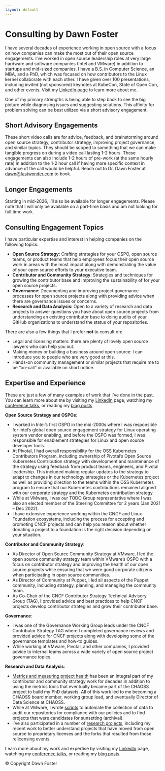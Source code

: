 ```yaml
---
layout: default
---
```


# Consulting by Dawn Foster
I have several decades of experience working in open source with a focus on how companies can make the most out of their open source engagements. I’ve worked in open source leadership roles at very large hardware and software companies (Intel and VMware) in addition to startups and mid-sized companies. I have a B.S. in Computer Science, an MBA, and a PhD, which was focused on how contributors to the Linux kernel collaborate with each other. I have given over 100 presentations, including invited (not sponsored) keynotes at KubeCon, State of Open Con, and other events. Visit my [LinkedIn page](https://www.linkedin.com/in/dawnfoster/) to learn more about me.

One of my primary strengths is being able to step back to see the big picture while diagnosing issues and suggesting solutions. This affinity for problem solving can be best utilized via a short advisory engagement.


## **Short Advisory Engagements**

These short video calls are for advice, feedback, and brainstorming around open source strategy, contributor strategy, improving project governance, and similar topics. They should be scoped to something that we can make tangible progress on during a video call lasting 1-2 hours. These engagements can also include 1-2 hours of pre-work (at the same hourly rate) in addition to the 1-2 hour call if having more specific context in advance of the call would be helpful. Reach out to Dr. Dawn Foster at dawn@fastwonder.com to book.


## **Longer Engagements**

Starting in mid-2026, I’ll also be available for longer engagements. Please note that I will only be available on a part-time basis and am not looking for full time work.


## **Consulting Engagement Topics**

I have particular expertise and interest in helping companies on the following topics.



* **Open Source Strategy**: Crafting strategies for your OSPO, open source teams, or product teams that help employees focus their open source work in areas with the most impact along with demonstrating the value of your open source efforts to your executive team.
* **Contributor and Community Strategy**: Strategies and techniques for growing the contributor base and improving the sustainability of for your open source projects.
* **Governance**: Documenting and improving project governance processes for open source projects along with providing advice when there are governance issues or concerns.
* **Research and Data Analysis**: Open to a variety of research and data projects to answer questions you have about open source projects from understanding an existing contributor base to doing audits of your GitHub organizations to understand the status of your repositories.

There are also a few things that I prefer **not** to consult on:



* Legal and licensing matters: there are plenty of lovely open source lawyers who can help you out.
* Making money or building a business around open source: I can introduce you to people who are very good at this.
* Hands-on community management or similar projects that require me to be “on-call” or available on short notice.


## **Expertise and Experience**

These are just a few of many examples of work that I’ve done in the past. You can learn more about me by visiting my [LinkedIn](https://www.linkedin.com/in/dawnfoster) page, watching my [conference talks](https://fastwonderblog.com/speaking/), or reading my [blog posts](https://fastwonderblog.com/starting-point/).

**Open Source Strategy and OSPOs**:



* I worked in Intel’s first OSPO in the mid-2000s where I was responsible for Intel’s global open source engagement strategy for Linux operating system vendor enabling, and before the OSPO was formed, I was responsible for enablement strategies for Linux and open source developer tools.
* At Pivotal, I had overall responsibility for the OSS Kubernetes Contributors Program, including ownership of Pivotal’s Open Source Kubernetes Contribution strategy with development and maintenance of the strategy using feedback from product teams, engineers, and Pivotal leadership. This included making regular updates to the strategy to adapt to changes in our technology strategies or the Kubernetes project as well as providing direction to the teams within the OSS Kubernetes program to ensure that our Kubernetes contributions remained aligned with our corporate strategy and the Kubernetes contribution strategy.
* While at VMware, I was our TODO Group representative where I was also an elected member of the Steering Committee for 2 years (Jan 2021 – Dec 2022).
* I have extensive experience working within the CNCF and Linux Foundation ecosystems, including the process for accepting and promoting CNCF projects and can help you reason about whether donating a project to a foundation is the right decision depending on your situation.

**Contributor and Community Strategy**:



* As Director of Open Source Community Strategy at VMware, I led the open source community strategy team within VMware’s OSPO with a focus on contributor strategy and improving the health of our open source projects while ensuring that we were good corporate citizens when participating in open source communities.
* As Director of Community at Puppet, I led all aspects of the Puppet community, including strategy, planning, and managing the community team.
* As Co-Chair of the CNCF Contributor Strategy Technical Advisory Group (TAG), I provided advice and best practices to help CNCF projects develop contributor strategies and grow their contributor base.

**Governance**:



* I was one of the Governance Working Group leads under the CNCF Contributor Strategy TAG where I completed governance reviews and provided advice for CNCF projects along with developing some of the governance templates and how-to guides.
* While working at VMware, Pivotal, and other companies, I provided advice to internal teams across a wide variety of open source project governance topics.

**Research and Data Analysis**:



* [Metrics and measuring project health](https://fastwonderblog.com/metrics/) has been an integral part of my contributor and community strategy work for decades in addition to using the metrics tools that eventually became part of the CHAOSS project to build my PhD datasets. All of this work led to me becoming a CHAOSS board member, working group lead, and eventually Director of Data Science at CHAOSS.
* While at VMware, I wrote [scripts](https://github.com/geekygirldawn/project-api-metrics/tree/main/scripts) to automate the collection of data to audit our repositories for compliance with our policies and to find projects that were candidates for sunsetting (archival).
* I’ve also participated in a number of [research projects](https://fastwonderblog.com/academic/), including my recent work to better understand projects that have moved from open source to proprietary licenses and the forks that resulted from those relicensing events.

Learn more about my work and expertise by visiting my [LinkedIn](https://www.linkedin.com/in/dawnfoster) page, watching my [conference talks](https://fastwonderblog.com/speaking/), or reading my [blog posts](https://fastwonderblog.com/starting-point/).

© Copyright Dawn Foster
